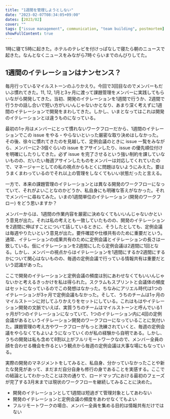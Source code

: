 ```yaml
---
title: "1週間を管理しようとしない"
date: "2023-02-07T08:34:05+09:00"
dates: [2023/02]
cover: ""
tags: ["issue management", communication, "team building", postmortem]
showFullContent: true
---
```


1時に寝て5時に起きた。ホテルのテレビを付けっぱなしで寝たら朝のニュースで起きた。なんとなくニュースをみながら7時ぐらいまでのんびりしてた。

## 1週間のイテレーションはナンセンス？

毎月行っているマイルストーンのふりかえり。今回で3回目なのでメンバーもだいぶ慣れてきた。11, 12, 1月と3ヶ月に渡って課題管理をメンバーに実践してもらいながら開発してきた。当初、開発のイテレーションを1週間で行うか、2週間で行うかの話し合いで短い方がいいんじゃないかとなり、あまり深く考えずに1週間のイテレーションで開発をまわしてきた。しかし、いまとなってはこれは開発のイテレーションとは違うものになっている。

最初の1ヶ月はメンバーにとって慣れないワークフローだから、1週間のイテレーションでこの issue をやる・やらないといった厳密な取り決めはしなかった。その後、徐々に慣れてきたのを見越して、定例会議のときに issue 一覧をみながら、メンバーに2-3個ぐらいの issue をアサインしたり、issue の優先順位付けを明確にしたりしてきた。必ず issue を完了させるという強い制約を課していないものの、だいたい毎週アサインしたものをメンバーは対応してくれていたので、マネージャーとしての私の視点からもとくに問題はないようにみえた。要はうまくまわっているのでそれ以上の管理をしなくてもいい状態だったと言える。

一方で、本来の課題管理のイテレーションとは異なる開発のワークフローになっていて、それがよいことなのかどうか、私自身にも明確な答えがなかった。それでメンバーに尋ねてみた。いまの1週間単位のイテレーション (開発のワークフロー) をどう思いますか？

メンバーからは、1週間の作業内容を厳密に決めなくてもいいんじゃないかという意見が出た。それは私の考えとも一致していたものの、開発のイテレーションを2週間に伸ばすことについて話しているときに、そうしたとしても、定例会議は毎週やりたいという意見が出た。要件確認や仕様共有のために重要だという。通常、イテレーションの成果共有のために定例会議とイテレーションの長さは一致している。仮にイテレーションを2週間にしたら定例会議は2週間に1回となる。しかし、メンバーの視点からはイテレーションを1週間にするか2週間にするかについて関心はないものの、毎週の定例会議で行っている情報共有は重要だという認識があった。

ここで開発のイテレーションと定例会議の頻度は別にあわせなくてもいいんじゃないかと考えるきっかけを私は得られた。スクラムもスプリントと会議体の頻度はセットになっているのでこの発想はなかった。ちなみにアリエル時代は1つのイテレーションが3ヶ月で定例会議もなかった。そして、うちのチームは1ヶ月のマイルストーンに対してふりかえりをセットにしている。これはもはやイテレーション開発の文脈でいえば、実質うちのチームはマイルストーンと呼んでいる1ヶ月が1つのイテレーションになっていて、1つのイテレーション内に4回の定例会議があるというイテレーション開発のワークフローになっていることに気付いた。課題管理の考え方やワークフローがもっと洗練されていくと、毎週の定例会議をやらなくてもよいようになっていくのが私の経験から自明である。しかし、うちの開発は私も含めて8割以上がフルリモートワークなので、メンバー全員の顔を合わせる機会を作るという観点から毎週の定例会議は大事な場にもなっている。

実際の開発のマネジメントをしてみると、私自身、分かっていなかったことや新たな発見があって、まだまだ自分自身も修行の身であることを実感する。ここでの結論としてわかったことは次の通りで、ロードマップにおける最初のフェーズが完了する3月末までは現状のワークフローを継続してみることに決めた。

* 開発のイテレーションとして1週間は短過ぎて管理対象としてあわない
* 開発のイテレーションと定例会議の頻度をあわせなくてもよい
* フルリモートワークの場合、メンバー全員を集める目的は情報共有だけではない
